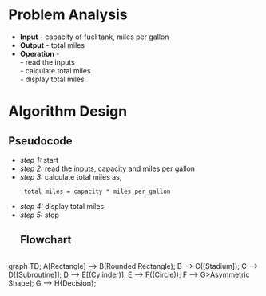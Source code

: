 # Problem Analysis
+ **Input** - capacity of fuel tank, miles per gallon
+ **Output** - total  miles
+ **Operation** -\
               - read the inputs\
               - calculate total miles\
               - display total miles
# Algorithm Design 
## Pseudocode 
+ *step 1:* start
+ *step 2:* read the inputs, capacity and miles per gallon
+ *step 3:* calculate total miles as,
   ```
    total miles = capacity * miles_per_gallon
   ```
+ *step 4:* display total miles
+ *step 5:* stop
  ## Flowchart
  ```mermaid
graph TD;
    A[Rectangle] --> B(Rounded Rectangle);
    B --> C([Stadium]);
    C --> D[[Subroutine]];
    D --> E[(Cylinder)];
    E --> F((Circle));
    F --> G>Asymmetric Shape];
    G --> H{Decision};

        
